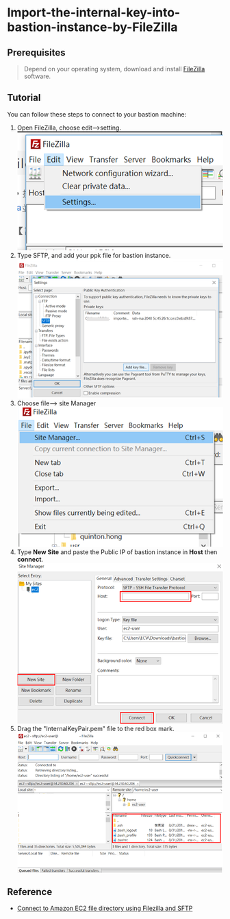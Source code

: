# Import-the-internal-key-into-bastion-instance-by-FileZilla

## Prerequisites
>Depend on your operating system, download and install [FileZilla](https://filezilla-project.org/download.php?type=client) software.

## Tutorial
You can follow these steps to connect to your bastion machine:

1. Open FileZilla, choose edit-->setting.
![stp1.PNG](/img/stp1.PNG)
2. Type SFTP, and add your ppk file for bastion instance.
![stp2.PNG](/img/stp2.PNG)
3. Choose file--> site Manager
![stp3.PNG](/img/stp3.PNG)
4. Type **New Site** and paste the Public IP of bastion instance in **Host** then **connect**.
![stp4.PNG](/img/stp4.PNG)
5. Drag the "InternalKeyPair.pem" file to the red box mark.
![stp5.PNG](/img/stp5.PNG)

## Reference
* [Connect to Amazon EC2 file directory using Filezilla and SFTP](https://www.youtube.com/watch?v=e9BDvg42-JI)
